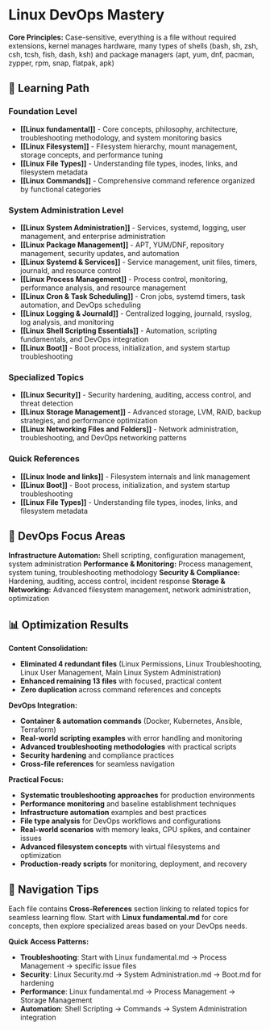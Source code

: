# Linux DevOps Mastery

**Core Principles:** Case-sensitive, everything is a file without required extensions, kernel manages hardware, many types of shells (bash, sh, zsh, csh, tcsh, fish, dash, ksh) and package managers (apt, yum, dnf, pacman, zypper, rpm, snap, flatpak, apk)

## 🎯 Learning Path

### **Foundation Level**
- **[[Linux fundamental]]** - Core concepts, philosophy, architecture, troubleshooting methodology, and system monitoring basics
- **[[Linux Filesystem]]** - Filesystem hierarchy, mount management, storage concepts, and performance tuning
- **[[Linux File Types]]** - Understanding file types, inodes, links, and filesystem metadata
- **[[Linux Commands]]** - Comprehensive command reference organized by functional categories

### **System Administration Level**
- **[[Linux System Administration]]** - Services, systemd, logging, user management, and enterprise administration
- **[[Linux Package Management]]** - APT, YUM/DNF, repository management, security updates, and automation
- **[[Linux Systemd & Services]]** - Service management, unit files, timers, journald, and resource control
- **[[Linux Process Management]]** - Process control, monitoring, performance analysis, and resource management
- **[[Linux Cron & Task Scheduling]]** - Cron jobs, systemd timers, task automation, and DevOps scheduling
- **[[Linux Logging & Journald]]** - Centralized logging, journald, rsyslog, log analysis, and monitoring
- **[[Linux Shell Scripting Essentials]]** - Automation, scripting fundamentals, and DevOps integration
- **[[Linux Boot]]** - Boot process, initialization, and system startup troubleshooting

### **Specialized Topics**
- **[[Linux Security]]** - Security hardening, auditing, access control, and threat detection
- **[[Linux Storage Management]]** - Advanced storage, LVM, RAID, backup strategies, and performance optimization
- **[[Linux Networking Files and Folders]]** - Network administration, troubleshooting, and DevOps networking patterns

### **Quick References**
- **[[Linux Inode and links]]** - Filesystem internals and link management
- **[[Linux Boot]]** - Boot process, initialization, and system startup troubleshooting
- **[[Linux File Types]]** - Understanding file types, inodes, links, and filesystem metadata

## 🚀 DevOps Focus Areas

**Infrastructure Automation:** Shell scripting, configuration management, system administration
**Performance & Monitoring:** Process management, system tuning, troubleshooting methodology
**Security & Compliance:** Hardening, auditing, access control, incident response
**Storage & Networking:** Advanced filesystem management, network administration, optimization

## 📊 Optimization Results

**Content Consolidation:**
- **Eliminated 4 redundant files** (Linux Permissions, Linux Troubleshooting, Linux User Management, Main Linux System Administration)
- **Enhanced remaining 13 files** with focused, practical content
- **Zero duplication** across command references and concepts

**DevOps Integration:**
- **Container & automation commands** (Docker, Kubernetes, Ansible, Terraform)
- **Real-world scripting examples** with error handling and monitoring
- **Advanced troubleshooting methodologies** with practical scripts
- **Security hardening** and compliance practices
- **Cross-file references** for seamless navigation

**Practical Focus:**
- **Systematic troubleshooting approaches** for production environments
- **Performance monitoring** and baseline establishment techniques
- **Infrastructure automation** examples and best practices
- **File type analysis** for DevOps workflows and configurations
- **Real-world scenarios** with memory leaks, CPU spikes, and container issues
- **Advanced filesystem concepts** with virtual filesystems and optimization
- **Production-ready scripts** for monitoring, deployment, and recovery

## 🔗 Navigation Tips

Each file contains **Cross-References** section linking to related topics for seamless learning flow. Start with **Linux fundamental.md** for core concepts, then explore specialized areas based on your DevOps needs.

**Quick Access Patterns:**
- **Troubleshooting**: Start with Linux fundamental.md → Process Management → specific issue files
- **Security**: Linux Security.md → System Administration.md → Boot.md for hardening
- **Performance**: Linux fundamental.md → Process Management → Storage Management
- **Automation**: Shell Scripting → Commands → System Administration integration